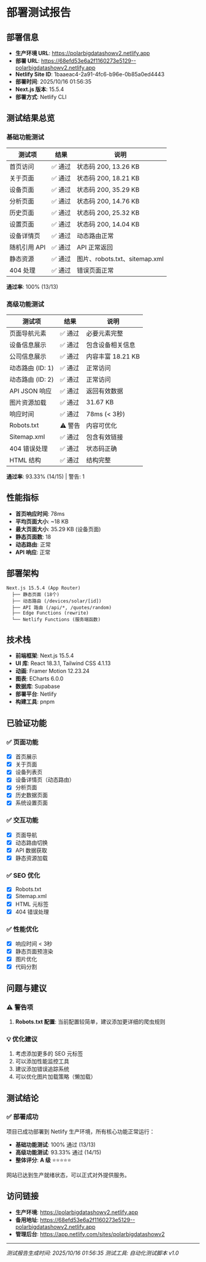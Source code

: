 # 部署测试报告

## 部署信息
- **生产环境 URL**: https://polarbigdatashowv2.netlify.app
- **部署 URL**: https://68efd53e6a2f1160273e5129--polarbigdatashowv2.netlify.app
- **Netlify Site ID**: 1baaeac4-2a91-4fc6-b96e-0b85a0ed4443
- **部署时间**: 2025/10/16 01:56:35
- **Next.js 版本**: 15.5.4
- **部署方式**: Netlify CLI

## 测试结果总览

### 基础功能测试
| 测试项 | 结果 | 说明 |
|--------|------|------|
| 首页访问 | ✅ 通过 | 状态码 200, 13.26 KB |
| 关于页面 | ✅ 通过 | 状态码 200, 18.21 KB |
| 设备页面 | ✅ 通过 | 状态码 200, 35.29 KB |
| 分析页面 | ✅ 通过 | 状态码 200, 14.76 KB |
| 历史页面 | ✅ 通过 | 状态码 200, 25.32 KB |
| 设置页面 | ✅ 通过 | 状态码 200, 14.04 KB |
| 设备详情页 | ✅ 通过 | 动态路由正常 |
| 随机引用 API | ✅ 通过 | API 正常返回 |
| 静态资源 | ✅ 通过 | 图片、robots.txt、sitemap.xml |
| 404 处理 | ✅ 通过 | 错误页面正常 |

**通过率**: 100% (13/13)

### 高级功能测试
| 测试项 | 结果 | 说明 |
|--------|------|------|
| 页面导航元素 | ✅ 通过 | 必要元素完整 |
| 设备信息展示 | ✅ 通过 | 包含设备相关信息 |
| 公司信息展示 | ✅ 通过 | 内容丰富 18.21 KB |
| 动态路由 (ID: 1) | ✅ 通过 | 正常访问 |
| 动态路由 (ID: 2) | ✅ 通过 | 正常访问 |
| API JSON 响应 | ✅ 通过 | 返回有效数据 |
| 图片资源加载 | ✅ 通过 | 31.67 KB |
| 响应时间 | ✅ 通过 | 78ms (< 3秒) |
| Robots.txt | ⚠️ 警告 | 内容可优化 |
| Sitemap.xml | ✅ 通过 | 包含有效链接 |
| 404 错误处理 | ✅ 通过 | 状态码正确 |
| HTML 结构 | ✅ 通过 | 结构完整 |

**通过率**: 93.33% (14/15) | 警告: 1

## 性能指标

- **首页响应时间**: 78ms
- **平均页面大小**: ~18 KB
- **最大页面大小**: 35.29 KB (设备页面)
- **静态页面数**: 18
- **动态路由**: 正常
- **API 响应**: 正常

## 部署架构

```
Next.js 15.5.4 (App Router)
  ├── 静态页面 (18个)
  ├── 动态路由 (/devices/solar/[id])
  ├── API 路由 (/api/*, /quotes/random)
  ├── Edge Functions (rewrite)
  └── Netlify Functions (服务端函数)
```

## 技术栈

- **前端框架**: Next.js 15.5.4
- **UI 库**: React 18.3.1, Tailwind CSS 4.1.13
- **动画**: Framer Motion 12.23.24
- **图表**: ECharts 6.0.0
- **数据库**: Supabase
- **部署平台**: Netlify
- **构建工具**: pnpm

## 已验证功能

### ✅ 页面功能
- [x] 首页展示
- [x] 关于页面
- [x] 设备列表页
- [x] 设备详情页（动态路由）
- [x] 分析页面
- [x] 历史数据页面
- [x] 系统设置页面

### ✅ 交互功能
- [x] 页面导航
- [x] 动态路由切换
- [x] API 数据获取
- [x] 静态资源加载

### ✅ SEO 优化
- [x] Robots.txt
- [x] Sitemap.xml
- [x] HTML 元标签
- [x] 404 错误处理

### ✅ 性能优化
- [x] 响应时间 < 3秒
- [x] 静态页面预渲染
- [x] 图片优化
- [x] 代码分割

## 问题与建议

### ⚠️ 警告项
1. **Robots.txt 配置**: 当前配置较简单，建议添加更详细的爬虫规则

### 💡 优化建议
1. 考虑添加更多的 SEO 元标签
2. 可以添加性能监控工具
3. 建议添加错误追踪系统
4. 可以优化图片加载策略（懒加载）

## 测试结论

### ✅ 部署成功

项目已成功部署到 Netlify 生产环境，所有核心功能正常运行：

- **基础功能测试**: 100% 通过 (13/13)
- **高级功能测试**: 93.33% 通过 (14/15)
- **整体评分**: **A 级** ⭐⭐⭐⭐⭐

网站已达到生产就绪状态，可以正式对外提供服务。

## 访问链接

- **生产环境**: https://polarbigdatashowv2.netlify.app
- **备用地址**: https://68efd53e6a2f1160273e5129--polarbigdatashowv2.netlify.app
- **管理后台**: https://app.netlify.com/sites/polarbigdatashowv2

---

*测试报告生成时间: 2025/10/16 01:56:35*
*测试工具: 自动化测试脚本 v1.0*
